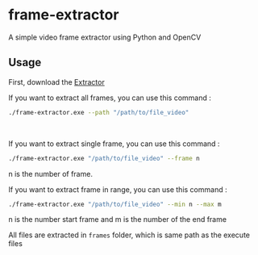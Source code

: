 # frame-extractor
A simple video frame extractor using Python and OpenCV

## Usage
First, download the [Extractor](https://github.com/PenDZ-Alter/frame-extractor/releases/tag/v0.1.0-pre)
<br>

If you want to extract all frames, you can use this command : 
  ```bash
  ./frame-extractor.exe --path "/path/to/file_video"
  ```
<br>

If you want to extract single frame, you can use this command : 
  ```bash
  ./frame-extractor.exe "/path/to/file_video" --frame n
  ```
n is the number of frame. <br>

If you want to extract frame in range, you can use this command :
  ```bash
  ./frame-extractor.exe "/path/to/file_video" --min n --max m
  ```
n is the number start frame and m is the number of the end frame<br>

All files are extracted in `frames` folder, which is same path as the execute files